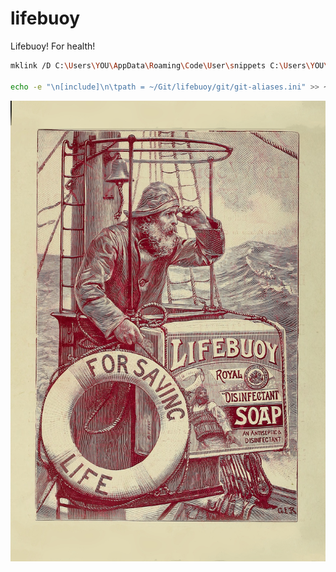 # lifebuoy
Lifebuoy!  For health!

```sh
mklink /D C:\Users\YOU\AppData\Roaming\Code\User\snippets C:\Users\YOU\git\lifebuoy\vscode\snippets

echo -e "\n[include]\n\tpath = ~/Git/lifebuoy/git/git-aliases.ini" >> ~/.gitconfig

```

<!-- Via: https://commons.wikimedia.org/wiki/File:Animal_Life_and_the_World_of_Nature;_A_magazine_of_Natural_History_(1903)_(18011899630).jpg -->
![Lifebuoy!  For health!](.lifebuoy.jpg)
